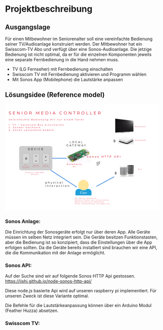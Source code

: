 # Projektbeschreibung

## Ausgangslage
Für einen Mitbewohner im Seniorenalter soll eine vereinfachte Bedienung seiner TV/Audioanlage konstruiert werden. Der Mitbewohner hat ein Swisscom-TV Abo und verfügt über eine Sonos-Audioanlage. 
Die jetzige Bedienung ist nicht optimal, da er für die einzelnen Komponenten jeweils eine separate Fernbedienung in die Hand nehmen muss.
-	TV (LG Fernseher) mit Fernbedienung einschalten
-	Swisscom TV mit Fernbedienung aktivieren und Programm wählen
-	Mit Sonos App (Mobilephone) die Lautstärke anpassen

## Lösungsidee (Reference model)
![reference model](01-Usecase-reference-model/draft1.png)


### Sonos Anlage:

Die Einrichtung der Sonosgeräte erfolgt nur über deren App. Alle Geräte müssen im selben Netz integriert sein. Die Geräte besitzen Funktionstasten, aber die Bedienung ist so konzipiert, dass die Einstellungen über die App erfolgen sollten. Da die Geräte bereits installiert sind brauchen wir eine API, die die Kommunikation mit der Anlage ermöglicht.

### Sonos API:

Auf der Suche sind wir auf folgende Sonos HTTP Api gestossen.  
https://jishi.github.io/node-sonos-http-api/

Diese node.js basierte Api wird auf unseren raspberry pi implementiert. Für unseren Zweck ist diese Variante optimal.

Die Befehle für die Lautstärkeanpassung können über ein Arduino Modul (Feather Huzza) absetzen.

### Swisscom TV:





